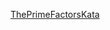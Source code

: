 [ThePrimeFactorsKata](http://www.butunclebob.com/ArticleS.UncleBob.ThePrimeFactorsKata "ThePrimeFactorsKata")